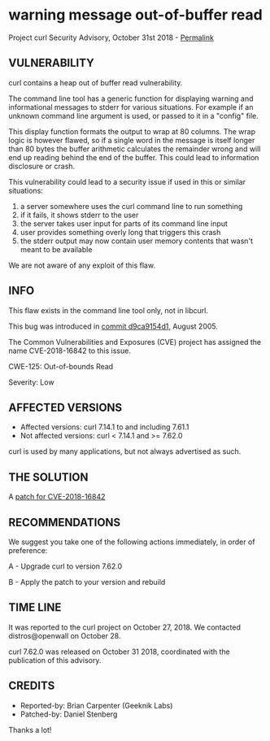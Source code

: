 warning message out-of-buffer read
==================================

Project curl Security Advisory, October 31st 2018 -
[Permalink](https://curl.se/docs/CVE-2018-16842.html)

VULNERABILITY
-------------

curl contains a heap out of buffer read vulnerability.

The command line tool has a generic function for displaying warning and
informational messages to stderr for various situations. For example if an
unknown command line argument is used, or passed to it in a "config" file.

This display function formats the output to wrap at 80 columns. The wrap logic
is however flawed, so if a single word in the message is itself longer than 80
bytes the buffer arithmetic calculates the remainder wrong and will end up
reading behind the end of the buffer. This could lead to information
disclosure or crash.

This vulnerability could lead to a security issue if used in this or similar
situations:

 1. a server somewhere uses the curl command line to run something
 2. if it fails, it shows stderr to the user
 3. the server takes user input for parts of its command line input
 4. user provides something overly long that triggers this crash
 5. the stderr output may now contain user memory contents that wasn't meant
    to be available

We are not aware of any exploit of this flaw.

INFO
----

This flaw exists in the command line tool only, not in libcurl.

This bug was introduced in [commit
d9ca9154d1](https://github.com/curl/curl/commit/d9ca9154d1), August 2005.

The Common Vulnerabilities and Exposures (CVE) project has assigned the name
CVE-2018-16842 to this issue.

CWE-125: Out-of-bounds Read

Severity: Low

AFFECTED VERSIONS
-----------------

- Affected versions: curl 7.14.1 to and including 7.61.1
- Not affected versions: curl < 7.14.1 and >= 7.62.0

curl is used by many applications, but not always advertised as such.

THE SOLUTION
------------

A [patch for CVE-2018-16842](https://github.com/curl/curl/commit/d530e92f59ae9bb2d47066c3c460b25d2ffeb211)

RECOMMENDATIONS
---------------

We suggest you take one of the following actions immediately, in order of
preference:

 A - Upgrade curl to version 7.62.0

 B - Apply the patch to your version and rebuild

TIME LINE
---------

It was reported to the curl project on October 27, 2018.  We contacted
distros@openwall on October 28.

curl 7.62.0 was released on October 31 2018, coordinated with the publication
of this advisory.

CREDITS
-------

- Reported-by: Brian Carpenter (Geeknik Labs)
- Patched-by: Daniel Stenberg

Thanks a lot!
